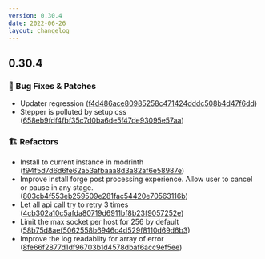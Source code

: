 ```yaml
---
version: 0.30.4
date: 2022-06-26
layout: changelog
---
```

## 0.30.4
### 🐛 Bug Fixes & Patches

- Updater regression ([f4d486ace80985258c471424dddc508b4d47f6dd](https://github.com/Voxelum/x-minecraft-launcher/commit/f4d486ace80985258c471424dddc508b4d47f6dd))
- Stepper is polluted by setup css ([658eb9fdf4fbf35c7d0ba6de5f47de93095e57aa](https://github.com/Voxelum/x-minecraft-launcher/commit/658eb9fdf4fbf35c7d0ba6de5f47de93095e57aa))
### 🏗️ Refactors

- Install to current instance in modrinth ([f94f5d7d6d6fe62a53afbaaa8d3a82af6e58987e](https://github.com/Voxelum/x-minecraft-launcher/commit/f94f5d7d6d6fe62a53afbaaa8d3a82af6e58987e))
- Improve install forge post processing experience. Allow user to cancel or pause in any stage. ([803cb4f553eb259509e281fac54420e70563116b](https://github.com/Voxelum/x-minecraft-launcher/commit/803cb4f553eb259509e281fac54420e70563116b))
- Let all api call try to retry 3 times ([4cb302a10c5afda80719d6911bf8b23f9057252e](https://github.com/Voxelum/x-minecraft-launcher/commit/4cb302a10c5afda80719d6911bf8b23f9057252e))
- Limit the max socket per host for 256 by default ([58b75d8aef5062558b6946c4d529f8110d69d6b3](https://github.com/Voxelum/x-minecraft-launcher/commit/58b75d8aef5062558b6946c4d529f8110d69d6b3))
- Improve the log readablity for array of error ([8fe66f2877d1df96703b1d4578dbaf6acc9ef5ee](https://github.com/Voxelum/x-minecraft-launcher/commit/8fe66f2877d1df96703b1d4578dbaf6acc9ef5ee))